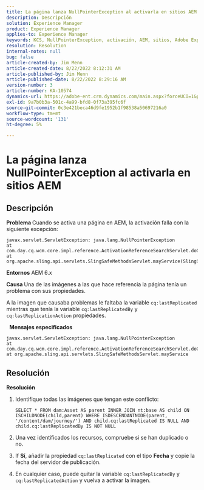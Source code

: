 ```yaml
---
title: La página lanza NullPointerException al activarla en sitios AEM
description: Descripción
solution: Experience Manager
product: Experience Manager
applies-to: Experience Manager
keywords: KCS, NullPointerException, activación, AEM, sitios, Adobe Experience Manager, 6.x
resolution: Resolution
internal-notes: null
bug: false
article-created-by: Jim Menn
article-created-date: 8/22/2022 8:12:31 AM
article-published-by: Jim Menn
article-published-date: 8/22/2022 8:29:16 AM
version-number: 3
article-number: KA-10574
dynamics-url: https://adobe-ent.crm.dynamics.com/main.aspx?forceUCI=1&pagetype=entityrecord&etn=knowledgearticle&id=3420272b-f221-ed11-b83e-0022480866ad
exl-id: 9a7b0b3a-501c-4a99-bfd8-0f73a395fc6f
source-git-commit: 0c3e421beca46d9fe1952b1f98538a50697216a0
workflow-type: tm+mt
source-wordcount: '131'
ht-degree: 5%

---
```


# La página lanza NullPointerException al activarla en sitios AEM

## Descripción


<b>Problema </b>
Cuando se activa una página en AEM, la activación falla con la siguiente excepción:


```
javax.servlet.ServletException: java.lang.NullPointerException
at com.day.cq.wcm.core.impl.reference.ActivationReferenceSearchServlet.doGet(ActivationReferenceSearchServlet.java:175)
at org.apache.sling.api.servlets.SlingSafeMethodsServlet.mayService(SlingSafeMethodsServlet.java:269)
```


<b>Entornos</b>
AEM 6.x

<b>Causa </b>
Una de las imágenes a las que hace referencia la página tenía un problema con sus propiedades.

A la imagen que causaba problemas le faltaba la variable `cq:lastReplicated` mientras que tenía la variable `cq:lastReplicatedBy` y `cq:lastReplicationAction` propiedades.

 
<b>Mensajes especificados</b>


```
javax.servlet.ServletException: java.lang.NullPointerException
at com.day.cq.wcm.core.impl.reference.ActivationReferenceSearchServlet.doGet
at org.apache.sling.api.servlets.SlingSafeMethodsServlet.mayService
```



## Resolución


<b>Resolución</b>

1. Identifique todas las imágenes que tengan este conflicto:

   ```
   SELECT * FROM dam:Asset AS parent INNER JOIN nt:base AS child ON ISCHILDNODE(child,parent) WHERE ISDESCENDANTNODE(parent, '/content/dam/journey/') AND child.cq:lastReplicated IS NULL AND child.cq:lastReplicatedBy IS NOT NULL
   ```

2. Una vez identificados los recursos, compruebe si se han duplicado o no.
3. If <b>Sí</b>, añadir la propiedad `cq:lastReplicated` con el tipo <b>Fecha</b> y copie la fecha del servidor de publicación.
4. En cualquier caso, puede quitar la variable `cq:lastReplicatedBy` y `cq:lastReplicatedAction` y vuelva a activar la imagen.

